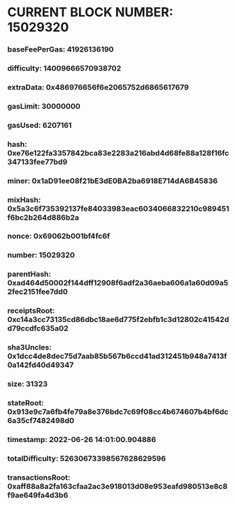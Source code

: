 # CURRENT BLOCK NUMBER: 15029320

### baseFeePerGas: 41926136190
### difficulty: 14009666570938702
### extraData: 0x486976656f6e2065752d6865617679
### gasLimit: 30000000
### gasUsed: 6207161
### hash: 0xe76e122fa3357842bca83e2283a216abd4d68fe88a128f16fc347133fee77bd9
### miner: 0x1aD91ee08f21bE3dE0BA2ba6918E714dA6B45836
### mixHash: 0x5a3c6f735392137fe84033983eac6034066832210c989451f6bc2b264d886b2a
### nonce: 0x69062b001bf4fc6f
### number: 15029320
### parentHash: 0xad464d50002f144dff12908f6adf2a36aeba606a1a60d09a52fec2151fee7dd0
### receiptsRoot: 0xc14a3cc73135cd86dbc18ae6d775f2ebfb1c3d12802c41542dd79ccdfc635a02
### sha3Uncles: 0x1dcc4de8dec75d7aab85b567b6ccd41ad312451b948a7413f0a142fd40d49347
### size: 31323
### stateRoot: 0x913e9c7a6fb4fe79a8e376bdc7c69f08cc4b674607b4bf6dc6a35cf7482498d0
### timestamp: 2022-06-26 14:01:00.904886
### totalDifficulty: 52630673398567628629596
### transactionsRoot: 0xaff88a8a2fa163cfaa2ac3e918013d08e953eafd980513e8c8f9ae649fa4d3b6
